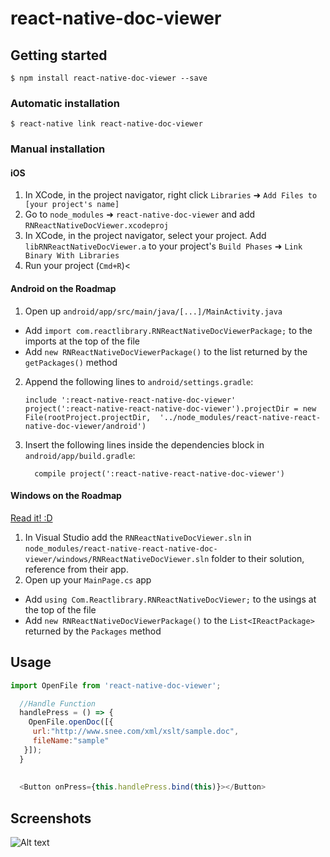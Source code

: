 
# react-native-doc-viewer

## Getting started

`$ npm install react-native-doc-viewer --save`

### Automatic installation

`$ react-native link react-native-doc-viewer`

### Manual installation


#### iOS

1. In XCode, in the project navigator, right click `Libraries` ➜ `Add Files to [your project's name]`
2. Go to `node_modules` ➜ `react-native-doc-viewer` and add `RNReactNativeDocViewer.xcodeproj`
3. In XCode, in the project navigator, select your project. Add `libRNReactNativeDocViewer.a` to your project's `Build Phases` ➜ `Link Binary With Libraries`
4. Run your project (`Cmd+R`)<

#### Android on the Roadmap

1. Open up `android/app/src/main/java/[...]/MainActivity.java`
  - Add `import com.reactlibrary.RNReactNativeDocViewerPackage;` to the imports at the top of the file
  - Add `new RNReactNativeDocViewerPackage()` to the list returned by the `getPackages()` method
2. Append the following lines to `android/settings.gradle`:
  	```
  	include ':react-native-react-native-doc-viewer'
  	project(':react-native-react-native-doc-viewer').projectDir = new File(rootProject.projectDir, 	'../node_modules/react-native-react-native-doc-viewer/android')
  	```
3. Insert the following lines inside the dependencies block in `android/app/build.gradle`:
  	```
      compile project(':react-native-react-native-doc-viewer')
  	```

#### Windows on the Roadmap
[Read it! :D](https://github.com/ReactWindows/react-native)

1. In Visual Studio add the `RNReactNativeDocViewer.sln` in `node_modules/react-native-react-native-doc-viewer/windows/RNReactNativeDocViewer.sln` folder to their solution, reference from their app.
2. Open up your `MainPage.cs` app
  - Add `using Com.Reactlibrary.RNReactNativeDocViewer;` to the usings at the top of the file
  - Add `new RNReactNativeDocViewerPackage()` to the `List<IReactPackage>` returned by the `Packages` method


## Usage
```javascript
import OpenFile from 'react-native-doc-viewer';

  //Handle Function
  handlePress = () => {
    OpenFile.openDoc([{
     url:"http://www.snee.com/xml/xslt/sample.doc",
     fileName:"sample"
   }]);
  }
  
  
  <Button onPress={this.handlePress.bind(this)}></Button>
```


## Screenshots

![Alt text](https://github.com/philinheaven/react-native-doc-viewer/blob/master/Screenshots/Screenshot.png "Screenshot 1")

  